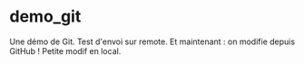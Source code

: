 # demo_git
Une démo de Git.
Test d'envoi sur remote.
Et maintenant : on modifie depuis GitHub !
Petite modif en local.
